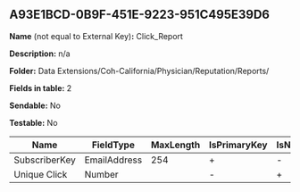 ## A93E1BCD-0B9F-451E-9223-951C495E39D6

**Name** (not equal to External Key)**:** Click_Report

**Description:** n/a

**Folder:** Data Extensions/Coh-California/Physician/Reputation/Reports/

**Fields in table:** 2

**Sendable:** No

**Testable:** No

| Name | FieldType | MaxLength | IsPrimaryKey | IsNullable | DefaultValue |
| --- | --- | --- | --- | --- | --- |
| SubscriberKey | EmailAddress | 254 | + | - |  |
| Unique Click | Number |  | - | + | 0 |
